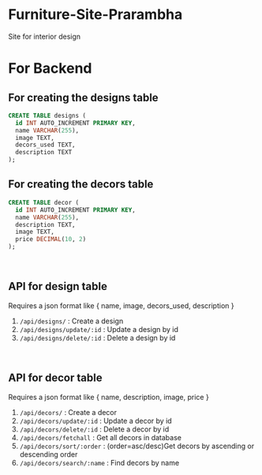 # Furniture-Site-Prarambha
Site for interior design


# For Backend

## For creating the designs table

```sql
CREATE TABLE designs ( 
  id INT AUTO_INCREMENT PRIMARY KEY,
  name VARCHAR(255),
  image TEXT,
  decors_used TEXT,
  description TEXT
);
```

## For creating the decors table

```sql
CREATE TABLE decor (
  id INT AUTO_INCREMENT PRIMARY KEY,
  name VARCHAR(255),
  description TEXT,
  image TEXT,
  price DECIMAL(10, 2)
);
```
<br>

## API for design table

Requires a json format like { name, image, decors_used, description }

1. `/api/designs/` : Create a design
2. `/api/designs/update/:id` : Update a design by id
3. `/api/designs/delete/:id` : Delete a design by id
<br>

## API for decor table

Requires a json format like { name, description, image, price }

1. `/api/decors/` : Create a decor
2. `/api/decors/update/:id` : Update a decor by id
3. `/api/decors/delete/:id` : Delete a decor by id
4. `/api/decors/fetchall` : Get all decors in database
5. `/api/decors/sort/:order` : (order=asc/desc)Get decors by ascending or descending order
6. `/api/decors/search/:name` : Find decors by name



